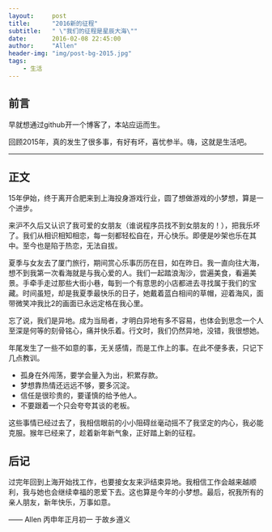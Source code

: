 ```yaml
---
layout:     post
title:      "2016新的征程"
subtitle:   " \"我们的征程是星辰大海\""
date:       2016-02-08 22:45:00
author:     "Allen"
header-img: "img/post-bg-2015.jpg"
tags:
    - 生活
---
```



## 前言

早就想通过github开一个博客了，本站应运而生。

回顾2015年，真的发生了很多事，有好有坏，喜忧参半。嗨，这就是生活吧。

---

## 正文

15年伊始，终于离开合肥来到上海投身游戏行业，圆了想做游戏的小梦想，算是一个进步。

来沪不久后又认识了我可爱的女朋友（谁说程序员找不到女朋友的！），把我乐坏了。我们从相识相知相恋，每一刻都轻松自在，开心快乐。即便是吵架也乐在其中。至今也是陷于热恋，无法自拔。

夏季与女友去了厦门旅行，期间赏心乐事历历在目，如在昨日。我一直向往大海，想不到我第一次看海就是与我心爱的人。我们一起踏浪淘沙，尝遍美食，看遍美景。手牵手走过那些大街小巷，每到一个有意思的小店都进去寻找属于我们的宝藏。时间虽短，却是我夏季最快乐的日子，她戴着蓝白相间的草帽，迎着海风，面带微笑冲我比2的画面已永远定格在我心里。

忘了说，我们是异地。成为当局者，才明白异地有多不容易，也体会到思念一个人至深是何等的刻骨铭心，痛并快乐着。行文时，我们仍然异地，没错，我很想她。

年尾发生了一些不如意的事，无关感情，而是工作上的事。在此不便多表，只记下几点教训。

* 孤身在外闯荡，要学会量入为出，积累存款。
* 梦想靠热情还远远不够，要多沉淀。
* 信任是很珍贵的，要谨慎的给予他人。
* 不要跟着一个只会夸夸其谈的老板。

这些事情已经过去了，我相信眼前的小小阻碍丝毫动摇不了我坚定的内心，我必能克服。猴年已经来了，趁着新年新气象，正好踏上新的征程。

## 后记

过完年回到上海开始找工作，也要接女友来沪结束异地。我相信工作会越来越顺利，我与她也会继续幸福的恩爱下去。这也算是今年的小梦想。最后，祝我所有的亲人朋友，新年快乐，万事如意。

—— Allen 丙申年正月初一 于故乡遵义
